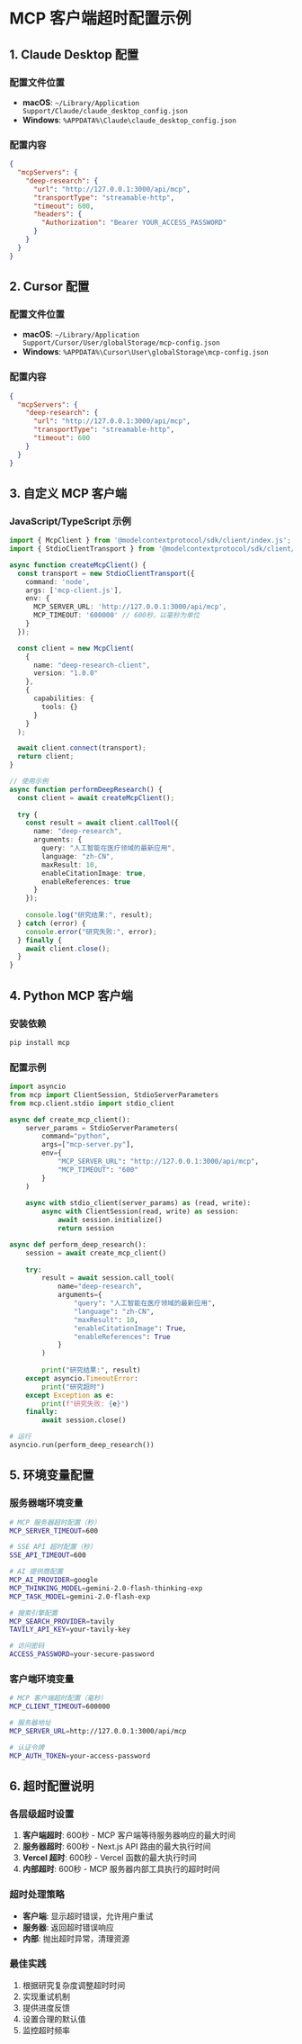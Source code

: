 # MCP 客户端超时配置示例

## 1. Claude Desktop 配置

### 配置文件位置
- **macOS**: `~/Library/Application Support/Claude/claude_desktop_config.json`
- **Windows**: `%APPDATA%\Claude\claude_desktop_config.json`

### 配置内容
```json
{
  "mcpServers": {
    "deep-research": {
      "url": "http://127.0.0.1:3000/api/mcp",
      "transportType": "streamable-http",
      "timeout": 600,
      "headers": {
        "Authorization": "Bearer YOUR_ACCESS_PASSWORD"
      }
    }
  }
}
```

## 2. Cursor 配置

### 配置文件位置
- **macOS**: `~/Library/Application Support/Cursor/User/globalStorage/mcp-config.json`
- **Windows**: `%APPDATA%\Cursor\User\globalStorage\mcp-config.json`

### 配置内容
```json
{
  "mcpServers": {
    "deep-research": {
      "url": "http://127.0.0.1:3000/api/mcp",
      "transportType": "streamable-http",
      "timeout": 600
    }
  }
}
```

## 3. 自定义 MCP 客户端

### JavaScript/TypeScript 示例
```typescript
import { McpClient } from '@modelcontextprotocol/sdk/client/index.js';
import { StdioClientTransport } from '@modelcontextprotocol/sdk/client/stdio.js';

async function createMcpClient() {
  const transport = new StdioClientTransport({
    command: 'node',
    args: ['mcp-client.js'],
    env: {
      MCP_SERVER_URL: 'http://127.0.0.1:3000/api/mcp',
      MCP_TIMEOUT: '600000' // 600秒，以毫秒为单位
    }
  });

  const client = new McpClient(
    {
      name: "deep-research-client",
      version: "1.0.0"
    },
    {
      capabilities: {
        tools: {}
      }
    }
  );

  await client.connect(transport);
  return client;
}

// 使用示例
async function performDeepResearch() {
  const client = await createMcpClient();
  
  try {
    const result = await client.callTool({
      name: "deep-research",
      arguments: {
        query: "人工智能在医疗领域的最新应用",
        language: "zh-CN",
        maxResult: 10,
        enableCitationImage: true,
        enableReferences: true
      }
    });
    
    console.log("研究结果:", result);
  } catch (error) {
    console.error("研究失败:", error);
  } finally {
    await client.close();
  }
}
```

## 4. Python MCP 客户端

### 安装依赖
```bash
pip install mcp
```

### 配置示例
```python
import asyncio
from mcp import ClientSession, StdioServerParameters
from mcp.client.stdio import stdio_client

async def create_mcp_client():
    server_params = StdioServerParameters(
        command="python",
        args=["mcp-server.py"],
        env={
            "MCP_SERVER_URL": "http://127.0.0.1:3000/api/mcp",
            "MCP_TIMEOUT": "600"
        }
    )
    
    async with stdio_client(server_params) as (read, write):
        async with ClientSession(read, write) as session:
            await session.initialize()
            return session

async def perform_deep_research():
    session = await create_mcp_client()
    
    try:
        result = await session.call_tool(
            name="deep-research",
            arguments={
                "query": "人工智能在医疗领域的最新应用",
                "language": "zh-CN",
                "maxResult": 10,
                "enableCitationImage": True,
                "enableReferences": True
            }
        )
        
        print("研究结果:", result)
    except asyncio.TimeoutError:
        print("研究超时")
    except Exception as e:
        print(f"研究失败: {e}")
    finally:
        await session.close()

# 运行
asyncio.run(perform_deep_research())
```

## 5. 环境变量配置

### 服务器端环境变量
```bash
# MCP 服务器超时配置（秒）
MCP_SERVER_TIMEOUT=600

# SSE API 超时配置（秒）
SSE_API_TIMEOUT=600

# AI 提供商配置
MCP_AI_PROVIDER=google
MCP_THINKING_MODEL=gemini-2.0-flash-thinking-exp
MCP_TASK_MODEL=gemini-2.0-flash-exp

# 搜索引擎配置
MCP_SEARCH_PROVIDER=tavily
TAVILY_API_KEY=your-tavily-key

# 访问密码
ACCESS_PASSWORD=your-secure-password
```

### 客户端环境变量
```bash
# MCP 客户端超时配置（毫秒）
MCP_CLIENT_TIMEOUT=600000

# 服务器地址
MCP_SERVER_URL=http://127.0.0.1:3000/api/mcp

# 认证令牌
MCP_AUTH_TOKEN=your-access-password
```

## 6. 超时配置说明

### 各层级超时设置
1. **客户端超时**: 600秒 - MCP 客户端等待服务器响应的最大时间
2. **服务器超时**: 600秒 - Next.js API 路由的最大执行时间
3. **Vercel 超时**: 600秒 - Vercel 函数的最大执行时间
4. **内部超时**: 600秒 - MCP 服务器内部工具执行的超时时间

### 超时处理策略
- **客户端**: 显示超时错误，允许用户重试
- **服务器**: 返回超时错误响应
- **内部**: 抛出超时异常，清理资源

### 最佳实践
1. 根据研究复杂度调整超时时间
2. 实现重试机制
3. 提供进度反馈
4. 设置合理的默认值
5. 监控超时频率
